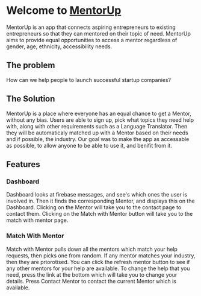 # Welcome to [MentorUp](https://mentorup.netlify.app)

MentorUp is an app that connects aspiring entrepreneurs to existing entrepreneurs so that they can mentored on their topic of need.
MentorUp aims to provide equal opportunities to access a mentor regardless of gender, age, ethnicity, accessibility needs.

## The problem

How can we help people to launch successful startup companies?

## The Solution

MentorUp is a place where everyone has an equal chance to get a Mentor, without any bias. Users are able to sign up, pick what topics they need help with, along with other requirements such as a Language Translator. Then they will be automaticaly matched up with a Mentor based on their needs and if possible, the industry. Our goal was to make the app as accessable as possible, to allow anyone to be able to use it, and benifit from it.

## Features

### Dashboard

Dashboard looks at firebase messages, and see's which ones the user is involved in. Then it finds the corresponding Mentor, and displays this on the Dashboard. Clicking on the Mentor will take you to the contact page to contact them. Clicking on the Match with Mentor button will take you to the match with mentor page.

### Match With Mentor

Match with Mentor pulls down all the mentors which match your help requests, then picks one from random. If any mentor matches your industry, then they are priorotised. You can click the refresh mentor button to see if any other mentors for your help are available. To change the help that you need, press the link at the bottom which will take you to change your details. Press Contact Mentor to contact the current Mentor which is available.


